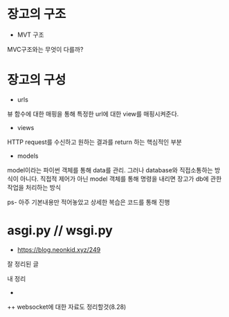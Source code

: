 # 장고의 구조

- MVT 구조

MVC구조와는 무엇이 다를까?



# 장고의 구성

- urls

뷰 함수에 대한 매핑을 통해 특정한 url에 대한 view를 매핑시켜준다.

- views

HTTP request를 수신하고 원하는 결과를 return 하는 핵심적인 부분

- models

model이라는 파이썬 객체를 통해 data를 관리. 그러나 database와 직접소통하는 방식이 아니다.
직접적 제어가 아닌 model 객체를 통해 명령을 내리면 장고가 db에 관한 작업을 처리하는 방식

ps- 아주 기본내용만 적어놓았고 상세한 복습은 코드를 통해 진행

# asgi.py // wsgi.py

- https://blog.neonkid.xyz/249

잘 정리된 글

내 정리

- 

++ websocket에 대한 자료도 정리할것(8.28)